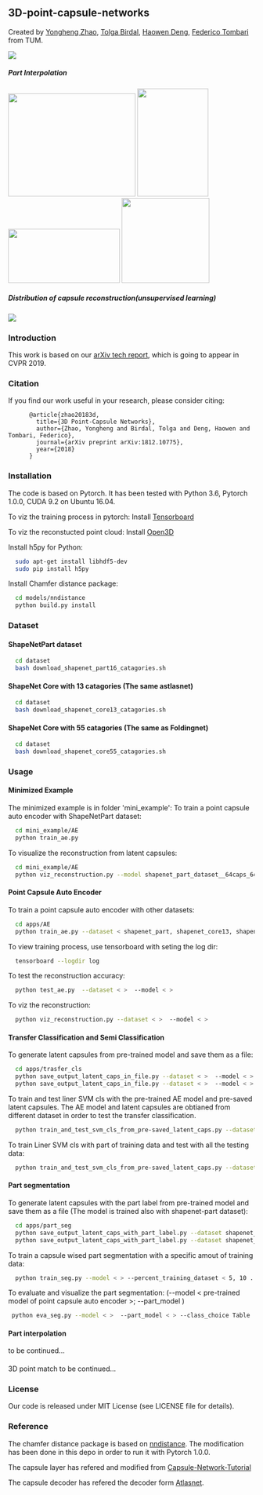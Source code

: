 ## 3D-point-capsule-networks
Created by <a href="http://campar.in.tum.de/Main/YongHengZhao" target="_blank">Yongheng Zhao</a>, <a href="http://campar.in.tum.de/Main/TolgaBirdal" target="_blank">Tolga Birdal</a>, <a href="http://campar.in.tum.de/Main/HaowenDeng" target="_blank">Haowen Deng</a>, <a href="http://campar.in.tum.de/Main/FedericoTombari" target="_blank">Federico Tombari </a> from TUM.


![](https://github.com/yongheng1991/3D-point-capsule-networks/blob/master/docs/teaser.png )

##### Part Interpolation 
<a href="url"><img src="https://github.com/yongheng1991/3D-point-capsule-networks/blob/master/docs/airplane_wing_interpolation.gif"  height="210" width="260" ></a>
<a href="url"><img src="https://github.com/yongheng1991/3D-point-capsule-networks/blob/master/docs/chair2.gif" height="220" width="145" ></a>
<a href="url"><img src="https://github.com/yongheng1991/3D-point-capsule-networks/blob/master/docs/tableleg2.gif" height="110" width="228" ></a>
<a href="url"><img src="https://github.com/yongheng1991/3D-point-capsule-networks/blob/master/docs/table_surface2.gif" height="173" width="179" ></a>

##### Distribution of capsule reconstruction(unsupervised learning) 
![](https://github.com/yongheng1991/3D-point-capsule-networks/blob/master/docs/spatial_attention.png )

### Introduction
This work is based on our [arXiv tech report](https://arxiv.org/abs/1812.10775), which is going to appear in CVPR 2019.

### Citation
If you find our work useful in your research, please consider citing:

          @article{zhao20183d,
            title={3D Point-Capsule Networks},
            author={Zhao, Yongheng and Birdal, Tolga and Deng, Haowen and Tombari, Federico},
            journal={arXiv preprint arXiv:1812.10775},
            year={2018}
          }
   

### Installation

The code is based on Pytorch. It has been tested with Python 3.6, Pytorch 1.0.0, CUDA 9.2 on Ubuntu 16.04.

To viz the training process in pytorch:
Install  <a href="https://github.com/yunjey/pytorch-tutorial/tree/master/tutorials/04-utils/tensorboard" target="_blank">Tensorboard</a>


To viz the reconstucted point cloud:
Install <a href="http://www.open3d.org/docs/getting_started.html" target="_blank">Open3D</a> 


Install h5py for Python:
```bash
  sudo apt-get install libhdf5-dev
  sudo pip install h5py
```

Install Chamfer distance package:
```bash
  cd models/nndistance
  python build.py install
```


### Dataset

#### ShapeNetPart dataset
```bash
  cd dataset
  bash download_shapenet_part16_catagories.sh
```
#### ShapeNet Core with 13 catagories (The same astlasnet)
```bash
  cd dataset
  bash download_shapenet_core13_catagories.sh
```
#### ShapeNet Core with 55 catagories (The same as Foldingnet)
```bash
  cd dataset
  bash download_shapenet_core55_catagories.sh
```


### Usage
#### Minimized Example

The minimized example is in folder 'mini_example':
To train a point capsule auto encoder with ShapeNetPart dataset:
```bash
  cd mini_example/AE
  python train_ae.py
```
To visualize the reconstruction from latent capsules:
```bash
  cd mini_example/AE
  python viz_reconstruction.py --model shapenet_part_dataset__64caps_64vec_70.pth
```

#### Point Capsule Auto Encoder

To train a point capsule auto encoder with other datasets:
```bash
  cd apps/AE
  python train_ae.py --dataset < shapenet_part, shapenet_core13, shapenet_core55 >
```

To view training process, use tensorboard with seting the log dir:
```bash
  tensorboard --logdir log
```
To test the reconstruction accuracy:
```bash
  python test_ae.py  --dataset < >  --model < >
```
To viz the reconstruction:
```bash
  python viz_reconstruction.py --dataset < >  --model < >
```

#### Transfer Classification and Semi Classification

To generate latent capsules from pre-trained model and save them as a file:
```bash
  cd apps/trasfer_cls
  python save_output_latent_caps_in_file.py --dataset < >  --model < >  --save_training  # process and save training dataset
  python save_output_latent_caps_in_file.py --dataset < >  --model < >   # process and save testing dataset
```
To train and test liner SVM cls with the pre-trained AE model and pre-saved latent capsules. The AE model and latent capsules are obtianed from different dataset in order to test the transfer classification.
```bash
  python train_and_test_svm_cls_from_pre-saved_latent_caps.py --dataset < >  --model < >
```

To train Liner SVM cls with part of training data and test with all the testing data:
```bash
  python train_and_test_svm_cls_from_pre-saved_latent_caps.py --dataset < >  --model < > --percent_training_dataset < 5, 10 ...>
```

#### Part segmentation
To generate latent capsules with the part label from pre-trained model and save them as a file (The model is trained also with shapenet-part dataset):
```bash
  cd apps/part_seg
  python save_output_latent_caps_with_part_label.py --dataset shapenet_part  --model < >  --save_training  # process and save training dataset
  python save_output_latent_caps_with_part_label.py --dataset shapenet_part  --model < >   # process and save testing dataset
```
To train a capsule wised part segmentation with a specific amout of training data:
```bash
  python train_seg.py --model < > --percent_training_dataset < 5, 10 ...>
 ```
 To evaluate and visualize the part segmentation:
 (--model < pre-trained model of point capsule auto encoder >;
 --part_model <pre-trained model of part segmentation >)
          
 ```bash
  python eva_seg.py --model < >  --part_model < > --class_choice Table
  ```

#### Part interpolation 
to be continued...


####
3D point match 
to be continued...


### License
Our code is released under MIT License (see LICENSE file for details).

### Reference 
The chamfer distance package is based on <a href="https://github.com/fxia22/pointGAN/tree/master/nndistance" target="_blank">nndistance</a>. The modification has been done in this depo in order to run it with Pytorch 1.0.0.

The capsule layer has refered and modified from  <a href="https://github.com/higgsfield/Capsule-Network-Tutorial" target="_blank">Capsule-Network-Tutorial</a>

The capsule decoder has refered the decoder form <a href="https://github.com/ThibaultGROUEIX/AtlasNet" target="_blank">Atlasnet</a>.


